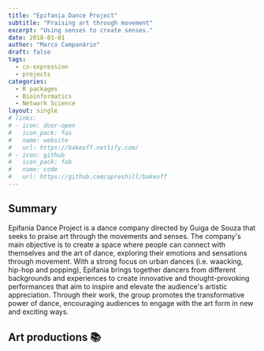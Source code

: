 ```yaml
---
title: "Epifania Dance Project"
subtitle: "Praising art through movement"
excerpt: "Using senses to create senses."
date: 2018-01-01
author: "Marco Campanário"
draft: false
tags:
  - co-expression
  - projects
categories:
  - R packages
  - Bioinformatics
  - Network Science
layout: single
# links:
# - icon: door-open
#   icon_pack: fas
#   name: website
#   url: https://bakeoff.netlify.com/
# - icon: github
#   icon_pack: fab
#   name: code
#   url: https://github.com/apreshill/bakeoff
---
```


## Summary

Epifania Dance Project is a dance company directed by Guiga de Souza that seeks to praise art through the movements and senses. The company's main objective is to create a space where people can connect with themselves and the art of dance, exploring their emotions and sensations through movement. With a strong focus on urban dances (i.e. waacking, hip-hop and popping), Epifania brings together dancers from different backgrounds and experiences to create innovative and thought-provoking performances that aim to inspire and elevate the audience's artistic appreciation. Through their work, the group promotes the transformative power of dance, encouraging audiences to engage with the art form in new and exciting ways.


## Art productions :books:
